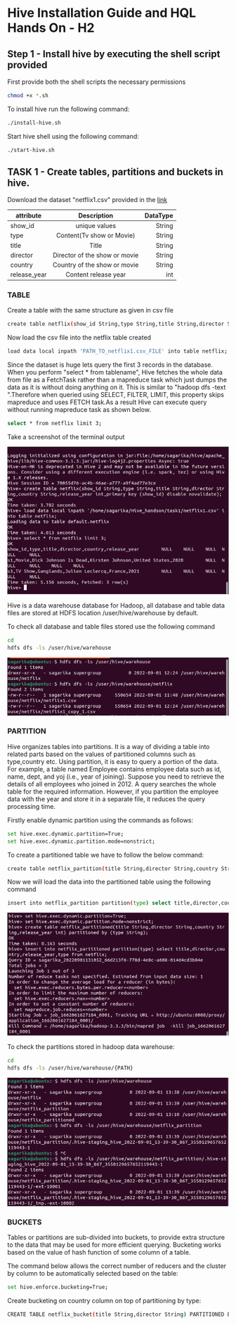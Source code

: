# Hive Installation Guide and HQL Hands On - H2

## Step 1 - Install hive by executing the shell script provided

First provide both the shell scripts the necessary permissions

```bash
chmod +x *.sh 
```

To install hive run the following command:

```bash
./install-hive.sh
```

Start hive shell using the following command:

```bash
./start-hive.sh
```
## TASK 1 - Create tables, partitions and buckets in hive.


Download the dataset "netflix1.csv" provided in the <a href="https://drive.google.com/drive/u/0/folders/1_woAsnz9hY798NE-41LX7owmupoS_1uM" target="_blank">link</a>

<b></b>

| attribute     | Description                  | DataType  |
| ------------- |:-------------:               | -----:    |
| show_id       | unique values                | String    |
| type          | Content(Tv show or Movie)    | String    |
| title         | Title                        | String    |
| director      | Director of the show or movie| String    |
| country       | Country of the show or movie | String    |
| release_year  | Content release year         | int       |

### TABLE

Create a table with the same structure as given in csv file

```bash
create table netflix(show_id String,type String,title String,director String,country String,release_year int,primary key (show_id) disable novalidate);
```

Now load the csv file into the netflix table created

```bash
load data local inpath 'PATH_TO_netflix1.csv_FILE' into table netflix;
```

Since the dataset is huge lets query the first 3 records in the database.
When you perform "select * from tablename", Hive fetches the whole data from file as a FetchTask rather than a mapreduce task which just dumps the data as it is without doing anything on it. This is similar to "hadoop dfs -text <filename>".Therefore when queried using SELECT, FILTER, LIMIT, this property skips mapreduce and uses FETCH task.As a result Hive can execute query without running mapreduce task as shown below.

```bash
select * from netflix limit 3;
```
Take a screenshot of the terminal output

![1a.png](./screenshot/1a.png)

Hive is a data warehouse database for Hadoop, all database and table data files are stored at HDFS location /user/hive/warehouse by default.

To check all database and table files stored use the following command

```bash
cd
hdfs dfs -ls /user/hive/warehouse
```

![2a.png](./screenshot/2a.png)

### PARTITION

Hive organizes tables into partitions. It is a way of dividing a table into related parts based on the values of partitioned columns such as type,country etc. Using partition, it is easy to query a portion of the data.
For example, a table named Employee contains employee data such as id, name, dept, and yoj (i.e., year of joining). Suppose you need to retrieve the details of all employees who joined in 2012. A query searches the whole table for the required information. However, if you partition the employee data with the year and store it in a separate file, it reduces the query processing time. 

Firstly enable dynamic partition using the commands as follows:

```bash
set hive.exec.dynamic.partition=True;
set hive.exec.dynamic.partition.mode=nonstrict;
```

To create a partitioned table we have to follow the below command:

```bash
create table netflix_partition(title String,director String,country String,release_year int) partitioned by (type String);
```
Now we will load the data into the partitioned table using the following command

```bash
insert into netflix_partition partition(type) select title,director,country,release_year,type from netflix;
```

![3a.png](./screenshot/3a.png)

To check the partitions stored in hadoop data warehouse:

```bash
cd
hdfs dfs -ls /user/hive/warehouse/{PATH}
```

![4a.png](./screenshot/4a.png)

### BUCKETS

Tables or partitions are sub-divided into buckets, to provide extra structure to the data that may be used for more efficient querying. Bucketing works based on the value of hash function of some column of a table.

The command below allows the correct number of reducers and the cluster by column to be automatically selected based on the table:

```bash
set hive.enforce.bucketing=True;
```

Create bucketing on country column on top of partitioning by type:

```bash
CREATE TABLE netflix_bucket(title String,director String) PARTITIONED BY(type String) CLUSTERED BY country INTO 10 BUCKETS
```
